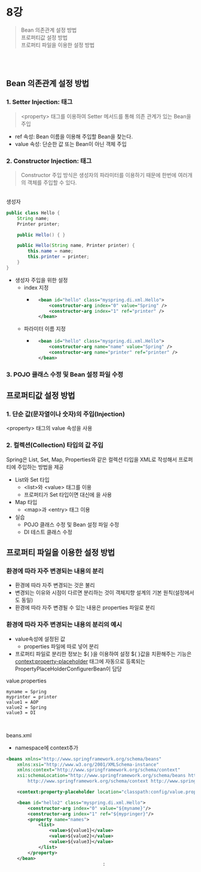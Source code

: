 # 8강
> Bean 의존관계 설정 방법<br>
프로퍼티값 설정 방법<br>
프로퍼티 파일을 이용한 설정 방법

<br>
<br>

## Bean 의존관계 설정 방법
### 1. Setter Injection: <property> 태그

> \<property> 태그를 이용하여 Setter 메서드를 통해 의존 관계가 있는 Bean을 주입
* ref 속성: Bean 이름을 이용해 주입할 Bean을 찾는다.
* value 속성: 단순한 값 또는 Bean이 아닌 객체 주입

### 2. Constructor Injection: <constructor-arg> 태그
> Constructor 주입 방식은 생성자의 파라미터를 이용하기 때문에 한번에 여러개의 객체를 주입할 수 있다.

<br>
생성자

```java
public class Hello {
    String name;
    Printer printer;

    public Hello() { }

    public Hello(String name, Printer printer) {
        this.name = name;
        this.printer = printer;
    }
}
```

* 생성자 주입을 위한 설정
    - index 지정
        - ```xml    
            <bean id="hello" class="myspring.di.xml.Hello">
                <constructor-arg index="0" value="Spring" />
                <constructor-arg index="1" ref="printer" />
            </bean>
            ```
    - 파라미터 이름 지정
        - ```xml    
            <bean id="hello" class="myspring.di.xml.Hello">
                <constructor-arg name="name" value="Spring" />
                <constructor-arg name="printer" ref="printer" />
            </bean>
            ```

### 3. POJO 클래스 수정 및 Bean 설정 파일 수정


## 프로퍼티값 설정 방법
### 1. 단순 값(문자열이나 숫자)의 주입(Injection)
\<property> 태그의 value 속성을 사용

### 2. 컬렉션(Collection) 타입의 값 주입
Spring은 List, Set, Map, Properties와 같은 컬렉션 타입을 XML로 작성해서 프로퍼티에 주입하는 방법을 제공
* List와 Set 타입
    - \<list>와 \<value> 태그를 이용
    - 프로퍼티가 Set 타입이면 <list>대신에 <set>을 사용
* Map 타입
    - \<map>과 \<entry> 태그 이용
* 실습 
    - POJO 클래스 수정 및 Bean 설정 파일 수정
    - DI 테스트 클래스 수정



## 프로퍼티 파일을 이용한 설정 방법

### 환경에 따라 자주 변경되는 내용의 분리
* 환경에 따라 자주 변경되는 것은 불리
* 변경되는 이유와 시점이 다르면 분리하는 것이 객체지향 설계의 기본 원칙(설정에서도 동일)
* 환경에 따라 자주 변경될 수 있는 내용은 properties 파일로 분리

### 환경에 따라 자주 변경되는 내용의 분리의 예시
* value속성에 설정된 값
    * properties 파일에 따로 넣어 분리
* 프로퍼티 파일로 분리한 정보는 ${ }을 이용하여 설정
${ }값을 치환해주는 기능은 <context:property-placeholder> 태그에 자동으로 등록되는 PropertyPlaceHolderConfigurerBean이 담당

value.properties
```
myname = Spring
myprinter = printer
value1 = AOP
value2 = Spring
value3 = DI
```

<br>

beans.xml
* namespace에 context추가
```xml
<beans xmlns="http://www.springframework.org/schema/beans"
	xmlns:xsi="http://www.w3.org/2001/XMLSchema-instance"
	xmlns:context="http://www.springframework.org/schema/context"
	xsi:schemaLocation="http://www.springframework.org/schema/beans http://www.springframework.org/schema/beans/spring-beans-3.2.xsd
		http://www.springframework.org/schema/context http://www.springframework.org/schema/context/spring-context-3.2.xsd">

	<context:property-placeholder location="classpath:config/value.properties" />

	<bean id="hello2" class="myspring.di.xml.Hello">
		<constructor-arg index="0" value="${myname}"/>
		<constructor-arg index="1" ref="${mypringer}"/>
		<property name="names">
			<list>
				<value>${value1}</value>
				<value>${value2}</value>
				<value>${value3}</value>
			</list>
		</property>
	</bean>
                                    :
```


